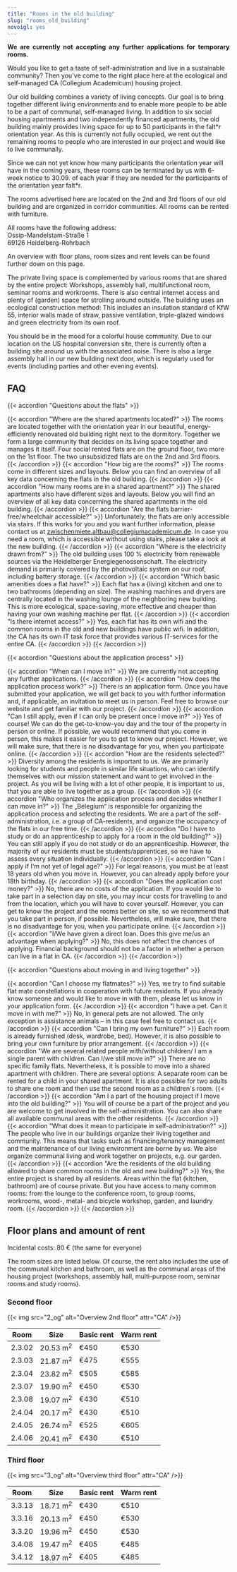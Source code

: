 ```yaml
---
title: "Rooms in the old building"
slug: "rooms_old_building"
novoigl: yes
---
```


<p style="text-align:justify">
<!-- <div class="notification is-primary">
You want to move into one of our rooms in the old building in July 2025?<br>As we are currently updating our application process, please use the application available under <a href="{{< relref "/wohnheim" >}}">Dorm</a> and state your interest in a room in the old building in the corresponding line.<br>We are looking forward to meeting you!
</div> -->
 <b>We are currently not accepting any further applications for temporary rooms. <!-- The next move-in date is October 1, 2025. You can apply for this from the beginning of July on. --> </b> 

Would you like to get a taste of self-administration and live in a sustainable community? Then you've come to the right place here at the ecological and self-managed CA (Collegium Academicum) housing project.
    
Our old building combines a variety of living concepts. Our goal is to bring together different living environments and to enable more people to be able to be a part of communal, self-managed living. In addition to six social housing apartments and two independently financed apartments, the old building mainly provides living space for up to 50 participants in the falt*r orientation year. As this is currently not fully occupied, we rent out the remaining rooms to people who are interested in our project and would like to live communally.

Since we can not yet know how many participants the orientation year will have in the coming years, these rooms can be terminated by us with 6-week notice to 30.09. of each year if they are needed for the participants of the orientation year falt*r.

The rooms advertised here are located on the 2nd and 3rd floors of our old building and are organized in corridor communities. All rooms can be rented with furniture.

All rooms have the following address: <br>
Ossip-Mandelstam-Straße 1 <br>
69126 Heidelberg-Rohrbach

An overview with floor plans, room sizes and rent levels can be found further down on this page.

The private living space is complemented by various rooms that are shared by the entire project: Workshops, assembly hall, multifunctional room, seminar rooms and workrooms. There is also central internet access and plenty of (garden) space for strolling around outside. The building uses an ecological construction method: This includes an insulation standard of KfW 55, interior walls made of straw, passive ventilation, triple-glazed windows and green electricity from its own roof.

You should be in the mood for a colorful house community. Due to our location on the US hospital conversion site, there is currently often a building site around us with the associated noise. There is also a large assembly hall in our new building next door, which is regularly used for events (including parties and other evening events).
</p>

<!--You would like to be part of our project and can imagine living here?

<div class="buttons is-centered">
    <a href="{{< relref "/bewerbung_befristet" >}}" class="button is-medium is-primary">
        <span class="icon">
            <i class="icon-home"></i>
        </span>
        <span>Then apply now!</span>
    </a>
</div> -->

## FAQ

{{< accordion "Questions about the flats" >}}

{{< accordion "Where are the shared apartments located?" >}}
The rooms are located together with the orientation year in our beautiful, energy-efficiently renovated old building right next to the dormitory. Together we form a large community that decides on its living space together and manages it itself. Four social rented flats are on the ground floor, two more on the 1st floor. The two unsubsidized flats are on the 2nd and 3rd floors.
{{< /accordion >}}
{{< accordion "How big are the rooms?" >}}
The rooms come in different sizes and layouts. Below you can find an overview of all key data concerning the flats in the old building.
{{< /accordion >}}
{{< accordion "How many rooms are in a shared apartment?" >}}
The shared apartments also have different sizes and layouts. Below you will find an overview of all key data concerning the shared apartments in the old building.
{{< /accordion >}}
{{< accordion "Are the flats barrier-free/wheelchair accessible?" >}}
Unfortunately, the flats are only accessible via stairs. If this works for you and you want further information, please contact us at zwischenmiete.altbau@collegiumacademicum.de. In case you need a room, which is accessible without using stairs, please take a look at the new building.
{{< /accordion >}}
{{< accordion "Where is the electricity drawn from?" >}}
The old building uses 100 % electricity from renewable sources via the Heidelberger Energiegenossenschaft. The electricity demand is primarily covered by the photovoltaic system on our roof, including battery storage.
{{< /accordion >}}
{{< accordion "Which basic amenities does a flat have?" >}}
Each flat has a (living) kitchen and one to two bathrooms (depending on size). The washing machines and dryers are centrally located in the washing lounge of the neighboring new building. This is more ecological, space-saving, more effective and cheaper than having your own washing machine per flat.
{{< /accordion >}}
{{< accordion "Is there internet access?" >}}
Yes, each flat has its own wifi and the common rooms in the old and new buildings have public wifi. In addition, the CA has its own IT task force that provides various IT-services for the entire CA.
{{< /accordion >}}
{{< /accordion >}}

{{< accordion "Questions about the application process" >}}

{{< accordion "When can I move in?" >}}
 We are currently not accepting any further applications. <!-- The next move-in date is October 1. You can find the application under <a href="{{< relref "/wohnheim" >}}">Dorm</a>. Please state your interest in a room in the old building in the corresponding line.<br>We are looking forward to meeting you! -->
{{< /accordion >}}
{{< accordion "How does the application process work?" >}}
There is an application form. <!-- which you can find under <a href="{{< relref "/wohnheim" >}}">Dorm</a>. Please state your interest in a room in the old building in the corresponding line. --> Once you have submitted your application, we will get back to you with further information and, if applicable, an invitation to meet us in person. Feel free to browse our website and get familiar with our project.
{{< /accordion >}}
{{< accordion "Can I still apply, even if I can only be present once I move in?" >}}
Yes of course! We can do the get-to-know-you day and the tour of the property in person or online. If possible, we would recommend that you come in person, this makes it easier for you to get to know our project. However, we will make sure, that there is no disadvantage for you, when you participate online.
{{< /accordion >}}
{{< accordion "How are the residents selected?" >}}
Diversity among the residents is important to us. We are primarily looking for students and people in similar life situations, who can identify themselves with our mission statement and want to get involved in the project. As you will be living with a lot of other people, it is important to us, that you are able to live together as a group.
{{< /accordion >}}
{{< accordion "Who organizes the application process and decides whether I can move in?" >}}
The „Belegium“ is responsible for organizing the application process and selecting the residents. We are a part of the self-administration, i.e. a group of CA-residents, and organize the occupancy of the flats in our free time.
{{< /accordion >}}
{{< accordion "Do I have to study or do an apprenticeship to apply for a room in the old building?" >}}
You can still apply if you do not study or do an apprenticeship. However, the majority of our residents must be students/apprentices, so we have to assess every situation individually.
{{< /accordion >}}
{{< accordion "Can I apply if I‘m not yet of legal age?" >}}
For legal reasons, you must be at least 18 years old when you move in. However, you can already apply before your 18th birthday.
{{< /accordion >}}
{{< accordion "Does the application cost money?" >}}
No, there are no costs of the application. If you would like to take part in a selection day on site, you may incur costs for travelling to and from the location, which you will have to cover yourself. However, you can get to know the project and the rooms better on site, so we recommend that you take part in person, if possible. Nevertheless, will make sure, that there is no disadvantage for you, when you participate online.
{{< /accordion >}}
{{< accordion "I/We have given a direct loan. Does this give me/us an advantage when applying?" >}}
No, this does not affect the chances of applying. Financial background should not be a factor in whether a person can live in a flat in CA.
{{< /accordion >}}
{{< /accordion >}}

{{< accordion "Questions about moving in and living together" >}}

{{< accordion "Can I choose my flatmates?" >}}
Yes, we try to find suitable flat mate constellations in cooperation with future residents. If you already know someone and would like to move in with them, please let us know in your application form.
{{< /accordion >}}
{{< accordion "I have a pet. Can it move in with me?" >}}
No, in general pets are not allowed. The only exception is assistance animals – in this case feel free to contact us.
{{< /accordion >}}
{{< accordion "Can I bring my own furniture?" >}}
Each room is already furnished (desk, wardrobe, bed). However, it is also possible to bring your own furniture by prior arrangement.
{{< /accordion >}}
{{< accordion "We are several related people with/without children/ I am a single parent with children. Can I/we still move in?" >}}
There are no specific family flats. Nevertheless, it is possible to move into a shared apartment with children. There are several options: A separate room can be rented for a child in your shared apartment. It is also possible for two adults to share one room and then use the second room as a children's room.
{{< /accordion >}}
{{< accordion "Am I a part of the housing project if I move into the old building?" >}}
You will of course be a part of the project and you are welcome to get involved in the self-administration. You can also share all available communal areas with the other residents.
{{< /accordion >}}
{{< accordion "What does it mean to participate in self-administration?" >}}
The people who live in our buildings organize their living together and community. This means that tasks such as financing/tenancy management and the maintenance of our living environment are borne by us. We also organize communal living and work together on projects, e.g. our garden.
{{< /accordion >}}
{{< accordion "Are the residents of the old building allowed to share common rooms in the old and new building?" >}}
Yes, the entire project is shared by all residents. Areas within the flat (kitchen, bathroom) are of course private. But you have access to many common rooms: from the lounge to the conference room, to group rooms, workrooms, wood-, metal- and bicycle workshop, garden, and laundry room.
{{< /accordion >}}
{{< /accordion >}}

## Floor plans and amount of rent

Incidental costs: 80 € (the same for everyone)

The room sizes are listed below. Of course, the rent also includes the use of the communal kitchen and bathroom, as well as the communal areas of the housing project (workshops, assembly hall, multi-purpose room, seminar rooms and study rooms).

### Second floor

{{< img src="2_og" alt="Overview 2nd floor" attr="CA" />}}

| Room | Size | Basic rent | Warm rent |
|--------------------------|----------------|------------------|--------------------------------------|
|2.3.02|20.53 m<sup>2</sup>|€450|€530|
|2.3.03|21.87 m<sup>2</sup>|€475|€555|
|2.3.04|23.82 m<sup>2</sup>|€505|€585|
|2.3.07|19.90 m<sup>2</sup>|€450|€530|
|2.3.08|19.07 m<sup>2</sup>|€430|€510|
|2.4.04|20.17 m<sup>2</sup>|€430|€510|
|2.4.05|26.74 m<sup>2</sup>|€525|€605|
|2.4.06|20.41 m<sup>2</sup>|€430|€510|

### Third floor

{{< img src="3_og" alt="Overview third floor" attr="CA" />}}

| Room | Size | Basic rent | Warm rent |
|--------------------------|----------------|------------------|--------------------------------------|
|3.3.13|18.71 m<sup>2</sup>|€430|€510|
|3.3.16|20.13 m<sup>2</sup>|€450|€530|
|3.3.20|19.96 m<sup>2</sup>|€450|€530|
|3.4.08|19.47 m<sup>2</sup>|€405|€485|
|3.4.12|18.97 m<sup>2</sup>|€405|€485|
